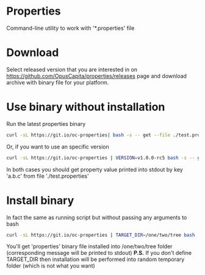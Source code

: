 # Properties
Command-line utility to work with '\*.properties' file

# Download

Select released version that you are interested in on https://github.com/OpusCapita/properties/releases page and download archive with binary file for your platform.

# Use binary without installation

Run the latest properties binary
```sh
curl -sL https://git.io/oc-properties| bash -s -- get --file ./test.properties --key a.b.c
```

Or, if you want to use an specific version

```sh
curl -sL https://git.io/oc-properties | VERSION=v1.0.0-rc5 bash -s -- get --file ./test.properties --key a.b.c
```

In both cases you should get property value printed into stdout by key 'a.b.c' from file './test.properties'

# Install binary

In fact the same as running script but without passing any arguments to bash

```sh
curl -sL https://git.io/oc-properties | TARGET_DIR=/one/two/tree bash
```

You'll get 'properties' binary file installed into /one/two/tree folder (corresponding message will be printed to stdout)
**P.S.** If you don't define TARGET_DIR then installation will be performed into random temporary folder (which is not what you want)
